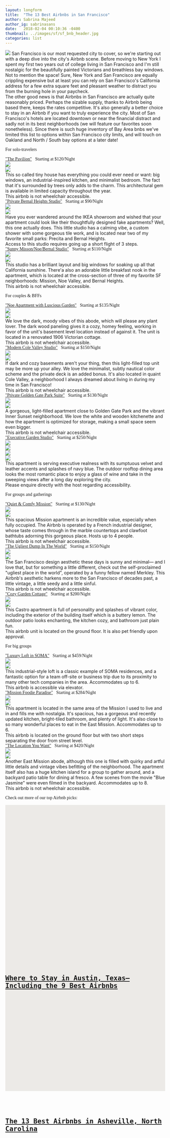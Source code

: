 ```yaml
---
layout: longform
title:  "The 13 Best Airbnbs in San Francisco"
author: Sabrina Majeed
author_ig: sabrinasans
date:   2018-02-04 00:10:36 -0400
thumbnail: ../images/sf/sf_bnb_header.jpg
categories: list
---
```


<p class="pb3" style="max-width: 650px; margin: auto;">
<img class="mt3-ns mt3 mb4-ns mb3" src="/images/sf/sf_bnb_header.jpg">
San Francisco is our most requested city to cover, so we're starting out with a deep dive into the city's Airbnb scene. Before moving to New York I spent my first two years out of college living in San Francisco and I'm still nostalgic for the beautifully painted Victorians and breathless bay windows. Not to mention the space! Sure, New York and San Francisco are equally crippling expensive but at least you can rely on San Francisco's California address for a few extra square feet and pleasant weather to distract you from the burning hole in your paycheck.</p>

<p class="pb4-ns pb3" style="max-width: 650px; margin: auto;">
The other good news is that Airbnbs in San Francisco are actually quite reasonably priced. Perhaps the sizable supply, thanks to Airbnb being based there, keeps the rates competitive. It's also generally a better choice to stay in an Airbnb if you want to truly experience the city. Most of San Francisco's hotels are located downtown or near the financial distract and sadly not in its best neighborhoods (we will feature our favorites soon nonetheless). Since there is such  huge inventory of Bay Area bnbs we've limited this list to options within San Francisco city limits, and will touch on Oakland and North / South bay options at a later date!</P>

<p class="tc f3 pt4 pb3 lh-title" style="font-family: 'Gilroy-ExtraBold'">For solo-travelers</p>

<p class="f4 pt3 pb3 lh-title" style="font-family: 'Gilroy-ExtraBold'; max-width: 650px; margin: auto;"><a href="https://www.airbnb.com/rooms/11924237" target="_blank" class="link underline-hover orange">"The Pavilion"</a><span class="f5 light-silver">&nbsp; &nbsp;Starting at $120/Night</span></p>

<div class="fl w-100 w-50-ns pr1-ns mb1 mb0-ns">
<img src="../images/sf/solo_pavilion_1.jpg">
</div>
<div class="fl w-100 w-50-ns pl1-ns mb3 mb3-ns">
<img src="../images/sf/solo_pavilion_2.jpg">
</div>

<p class="pb2" style="max-width: 650px; margin: auto;">
This so called tiny house has everything you could ever need or want: big windows, an industrial-inspired kitchen, and minimalist bedroom. The fact that it's surrounded by trees only adds to the charm. This architectural gem is available in limited capacity throughout the year.</p>

<p class="f6 i light-silver pb4" style="max-width: 650px; margin: auto;">This airbnb is not wheelchair accessible.</p>

<p class="f4 pt3 pb3 lh-title" style="font-family: 'Gilroy-ExtraBold'; max-width: 650px; margin: auto;"><a href="https://www.airbnb.com/rooms/14804950" target="_blank" class="link underline-hover orange">"Private Bernal Heights Studio"</a><span class="f5 light-silver">&nbsp; &nbsp;Starting at $90/Night</span></p>

<div class="fl w-100 w-50-ns pr1-ns mb1 mb0-ns">
<img src="../images/sf/solo_bernal_1.jpg">
</div>
<div class="fl w-100 w-50-ns pl1-ns mb3 mb3-ns">
<img src="../images/sf/solo_bernal_2.jpg">
</div>

<p class="pb2" id="anchor" style="max-width: 650px; margin: auto;">
Have you ever wandered around the IKEA showroom and wished that your apartment could look like their thoughtfully designed fake apartments? Well, this one actually does. This little studio has a calming vibe, a custom shower with some gorgeous tile work, and is located near two of my favorite small parks: Precita and Bernal Heights.</p>

<p class="f6 i light-silver pb4" style="max-width: 650px; margin: auto;">Access to this studio requires going up a short flight of 3 steps.</p>

<p class="f4 pt3 pb3 lh-title" style="font-family: 'Gilroy-ExtraBold'; max-width: 650px; margin: auto;"><a href="https://www.airbnb.com/rooms/16824774" target="_blank" class="link underline-hover orange">"Sunny Misson/Noe/Bernal Studio"</a><span class="f5 light-silver">&nbsp; &nbsp;Starting at $110/Night</span></p>

<div class="fl w-100 w-50-ns pr1-ns mb1 mb0-ns">
<img src="../images/sf/solo_mnb_1.jpg">
</div>
<div class="fl w-100 w-50-ns pl1-ns mb3 mb3-ns">
<img src="../images/sf/solo_mnb_2.jpg">
</div>

<p class="pb2" style="max-width: 650px; margin: auto;">
This studio has a brilliant layout and big windows for soaking up all that California sunshine. There'a also an adorable little breakfast nook in the apartment, which is located at the cross-section of three of my favorite SF neighborhoods: Mission, Noe Valley, and Bernal Heights.</p>

<p class="f6 i light-silver pb4" style="max-width: 650px; margin: auto;">This airbnb is not wheelchair accessible.</p>

<p class="tc f3 pt4 pb3 lh-title" style="font-family: 'Gilroy-ExtraBold'">For couples & BFFs</p>

<p class="f4 pt3 pb3 lh-title" style="font-family: 'Gilroy-ExtraBold'; max-width: 650px; margin: auto;"><a href="https://www.airbnb.com/rooms/14917006" target="_blank" class="link underline-hover orange">"Noe Apartment with Luscious Garden"</a><span class="f5 light-silver">&nbsp; &nbsp;Starting at $135/Night</span></p>

<div class="fl w-100 w-50-ns pr1-ns mb1 mb0-ns">
<img src="../images/sf/pair_plant_1.jpg">
</div>
<div class="fl w-100 w-50-ns pl1-ns mb3 mb3-ns">
<img src="../images/sf/pair_plant_2.jpg">
</div>

<p class="pb2" style="max-width: 650px; margin: auto;">
We love the dark, moody vibes of this abode, which will please any plant lover. The dark wood paneling gives it a cozy, homey feeling, working in favor of the unit's basement level location instead of against it. The unit is located in a renovated 1906 Victorian cottage.</p>

<p class="f6 i light-silver pb4" style="max-width: 650px; margin: auto;">This airbnb is not wheelchair accessible.</p>

<p class="f4 pt3 pb3 lh-title" style="font-family: 'Gilroy-ExtraBold'; max-width: 650px; margin: auto;"><a href="https://www.airbnb.com/rooms/8192881" target="_blank" class="link underline-hover orange">"Modern Cole Valley Studio"</a><span class="f5 light-silver">&nbsp; &nbsp;Starting at $150/Night</span></p>

<div class="fl w-100 w-50-ns pr1-ns mb1 mb0-ns">
<img src="../images/sf/pair_cole_1.jpg">
</div>
<div class="fl w-100 w-50-ns pl1-ns mb3 mb3-ns">
<img src="../images/sf/pair_cole_2.jpg">
</div>

<p class="pb2" style="max-width: 650px; margin: auto;">
If dark and cozy basements aren't your thing, then this light-filled top unit may be more up your alley. We love the minimalist, subtly nautical color scheme and the private deck is an added bonus. It's also located in quaint Cole Valley, a neighborhood I always dreamed about living in during my time in San Francisco!</p>

<p class="f6 i light-silver pb4" style="max-width: 650px; margin: auto;">This airbnb is not wheelchair accessible.</p>

<p class="f4 pt3 pb3 lh-title" style="font-family: 'Gilroy-ExtraBold'; max-width: 650px; margin: auto;"><a href="https://www.airbnb.com/rooms/14996188" target="_blank" class="link underline-hover orange">"Private Golden Gate Park Suite"</a><span class="f5 light-silver">&nbsp; &nbsp;Starting at $130/Night</span></p>

<div class="fl w-100 w-50-ns pr1-ns mb1 mb0-ns">
<img src="../images/sf/pair_gg_1.jpg">
</div>
<div class="fl w-100 w-50-ns pl1-ns mb3 mb3-ns">
<img src="../images/sf/pair_gg_2.jpg">
</div>

<p class="pb2" style="max-width: 650px; margin: auto;">
A gorgeous, light-filled apartment close to Golden Gate Park and the vibrant Inner Sunset neighborhood. We love the white and wooden kitchenette and how the apartment is optimized for storage, making a small space seem even bigger.</p>

<p class="f6 i light-silver pb4" style="max-width: 650px; margin: auto;">This airbnb is not wheelchair accessible.</p>

<p class="f4 pt3 pb3 lh-title" style="font-family: 'Gilroy-ExtraBold'; max-width: 650px; margin: auto;"><a href="https://www.airbnb.com/rooms/18359884" target="_blank" class="link underline-hover orange">"Executive Garden Studio"</a><span class="f5 light-silver">&nbsp; &nbsp;Starting at $250/Night</span></p>

<div class="fl w-50 w-25-ns pr1-ns mb1 mb0-ns">
<img src="../images/sf/pair_exec_1.jpg">
</div>
<div class="fl w-50 w-25-ns pr1-ns mb1 mb0-ns">
<img src="../images/sf/pair_exec_2.jpg">
</div>
<div class="fl w-50 w-25-ns pr1-ns mb1 mb0-ns">
<img src="../images/sf/pair_exec_3.jpg">
</div>
<div class="fl w-50 w-25-ns pl1-ns mb3 mb3-ns">
<img src="../images/sf/pair_exec_4.jpg">
</div>

<p class="pb2" style="max-width: 650px; margin: auto;">
This apartment is serving executive realness with its sumptuous velvet and leather accents and splashes of navy blue. The outdoor rooftop dining area looks the most romantic place to enjoy a glass of wine and take in the sweeping views after a long day exploring the city.</p>

<p class="f6 i light-silver pb4" style="max-width: 650px; margin: auto;">Please enquire directly with the host regarding accessibility.</p>

<p class="tc f3 pt4 pb3 lh-title" style="font-family: 'Gilroy-ExtraBold'">For groups and gatherings</p>

<p class="f4 pt3 pb3 lh-title" style="font-family: 'Gilroy-ExtraBold'; max-width: 650px; margin: auto;"><a href="https://www.airbnb.com/rooms/20077167" target="_blank" class="link underline-hover orange">"Quiet & Comfy Mission"</a><span class="f5 light-silver">&nbsp; &nbsp;Starting at $130/Night</span></p>

<div class="fl w-100 w-50-ns pr1-ns mb1 mb0-ns">
<img src="../images/sf/group_mission_1.jpg">
</div>
<div class="fl w-100 w-50-ns pl1-ns mb3 mb3-ns">
<img src="../images/sf/group_mission_2.jpg">
</div>

<p class="pb2" style="max-width: 650px; margin: auto;">
This spacious Mission apartment is an incredible value, especially when fully occupied. The Airbnb is operated by a French industrial designer, whose taste comes through in the marble countertops and clawfoot bathtubs adorning this gorgeous place. Hosts up to 4 people.</p>

<p class="f6 i light-silver pb4" style="max-width: 650px; margin: auto;">This airbnb is not wheelchair accessible.</p>

<p class="f4 pt3 pb3 lh-title" style="font-family: 'Gilroy-ExtraBold'; max-width: 650px; margin: auto;"><a href="https://www.airbnb.com/rooms/7845599" target="_blank" class="link underline-hover orange">"The Ugliest Dump In The World"</a><span class="f5 light-silver">&nbsp; &nbsp;Starting at $150/Night</span></p>

<div class="fl w-100 w-50-ns pr1-ns mb1 mb0-ns">
<img src="../images/sf/group_ugly_1.jpg">
</div>
<div class="fl w-100 w-50-ns pl1-ns mb3 mb3-ns">
<img src="../images/sf/group_ugly_2.jpg">
</div>

<p class="pb2" style="max-width: 650px; margin: auto;">
The San Francisco design aesthetic these days is sunny and minimal— and I love that, but for something a little different, check out the self-proclaimed "ugliest place in the world", operated by a funny fellow named Merkley. This Airbnb's aesthetic harkens more to the San Francisco of decades past, a little vintage, a little seedy and a little sinful.</p>

<p class="f6 i light-silver pb4" style="max-width: 650px; margin: auto;">This airbnb is not wheelchair accessible.</p>

<p class="f4 pt3 pb3 lh-title" style="font-family: 'Gilroy-ExtraBold'; max-width: 650px; margin: auto;"><a href="https://www.airbnb.com/rooms/2612741" target="_blank" class="link underline-hover orange">"Cozy Garden Cottage"</a><span class="f5 light-silver">&nbsp; &nbsp;Starting at $200/Night</span></p>

<div class="fl w-100 w-50-ns pr1-ns mb1 mb0-ns">
<img src="../images/sf/group_garden_1.jpg">
</div>
<div class="fl w-100 w-50-ns pl1-ns mb3 mb3-ns">
<img src="../images/sf/group_garden_2.jpg">
</div>

<p class="pb2" style="max-width: 650px; margin: auto;">
This Castro apartment is full of personality and splashes of vibrant color, including the exterior of the building itself which is a buttery lemon. The outdoor patio looks enchanting, the kitchen cozy, and bathroom just plain fun.</p>

<p class="f6 i light-silver pb4" style="max-width: 650px; margin: auto;">This airbnb unit is located on the ground floor. It is also pet friendly upon approval.</p>

<p class="tc f3 pt4 pb3 lh-title" style="font-family: 'Gilroy-ExtraBold'">For big groups</p>

<p class="f4 pt3 pb3 lh-title" style="font-family: 'Gilroy-ExtraBold'; max-width: 650px; margin: auto;"><a href="https://www.airbnb.com/rooms/14826774" target="_blank" class="link underline-hover orange">"Luxury Loft in SOMA"</a><span class="f5 light-silver">&nbsp; &nbsp;Starting at $459/Night</span></p>

<div class="fl w-100 w-50-ns pr1-ns mb1 mb0-ns">
<img src="../images/sf/bg_soma_1.jpg">
</div>
<div class="fl w-100 w-50-ns pl1-ns mb3 mb3-ns">
<img src="../images/sf/bg_soma_2.jpg">
</div>

<p class="pb2" style="max-width: 650px; margin: auto;">
This industrial-style loft is a classic example of SOMA residences, and a fantastic option for a team off-site or business trip due to its proximity to many other tech companies in the area. Accommodates up to 6.</p>

<p class="f6 i light-silver pb4" style="max-width: 650px; margin: auto;">This airbnb is accessible via elevator.</p>

<p class="f4 pt3 pb3 lh-title" style="font-family: 'Gilroy-ExtraBold'; max-width: 650px; margin: auto;"><a href="https://www.airbnb.com/rooms/6107359" target="_blank" class="link underline-hover orange">"Mission Foodie Paradise"</a><span class="f5 light-silver">&nbsp; &nbsp;Starting at $284/Night</span></p>

<div class="fl w-100 w-50-ns pr1-ns mb1 mb0-ns">
<img src="../images/sf/bg_mission_1.jpg">
</div>
<div class="fl w-100 w-50-ns pl1-ns mb3 mb3-ns">
<img src="../images/sf/bg_mission_2.jpg">
</div>

<p class="pb2" style="max-width: 650px; margin: auto;">
This apartment is located in the same area of the Mission I used to live and in and fills me with nostalgia. It's spacious, has a gorgeous and recently updated kitchen, bright-tiled bathroom, and plenty of light. It's also close to so many wonderful places to eat in the East Mission. Accommodates up to 6.</p>

<p class="f6 i light-silver pb4" style="max-width: 650px; margin: auto;">This airbnb is located on the ground floor but with two short steps separating the door from street level.</p>

<p class="f4 pt3 pb3 lh-title" style="font-family: 'Gilroy-ExtraBold'; max-width: 650px; margin: auto;"><a href="https://www.airbnb.com/rooms/20126616" target="_blank" class="link underline-hover orange">"The Location You Want"</a><span class="f5 light-silver">&nbsp; &nbsp;Starting at $420/Night</span></p>

<div class="fl w-100 w-50-ns pr1-ns mb1 mb0-ns">
<img src="../images/sf/bg_mission_3.jpg">
</div>
<div class="fl w-100 w-50-ns pl1-ns mb3 mb3-ns">
<img src="../images/sf/bg_mission_4.jpg">
</div>

<p class="pb2" style="max-width: 650px; margin: auto;">
Another East Mission abode, although this one is filled with quirky and artful little details and vintage vibes befitting of the neighborhood. The apartment itself also has a huge kitchen island for a group to gather around, and a backyard patio table for dining al fresco. A few scenes from the movie "Blue Jasmine" were even filmed in the backyard. Accommodates up to 8.</p>

<p class="f6 i light-silver pb4" style="max-width: 650px; margin: auto;">This airbnb is not wheelchair accessible.</p>

<p class="tc f3 pt4 pb3 lh-title" style="font-family: 'Gilroy-ExtraBold'">Check out more of our top Airbnb picks:</p>

<div class="fl w-100 w-50-ns pr2-ns mb3 mb0-ns">
  <a href="http://theinnbox.co/best-airbnbs-austin-texas/"><div class="relative" style="height: 450px; background-color:#ECEAE7;">
    <div class="bg-center cover" style="background-image: url('../images/austin/stay_header.jpg'); padding-bottom:100%; width:100%;"></div>
    <div class="absolute bottom-2 bg-white pv3 ph4 mh4">
      <h2 style="font-family: 'Inconsolata', monospace;" class="mb1">
      <a class="f5 lh-title post-link" href="http://theinnbox.co/best-airbnbs-austin-texas/">Where to Stay in Austin, Texas— Including the 9 Best Airbnbs</a>
      </h2>
    </div>
  </div>
</a>
</div>

<div class="fl w-100 w-50-ns pl2-ns mb1 mb0-ns">
  <a href="http://theinnbox.co/best-airbnbs-asheville-north-carolina/"><div class="relative" style="height: 450px; background-color:#ECEAE7;">
    <div class="bg-center cover" style="background-image: url('../images/asheville/asheville_header.jpg'); padding-bottom:100%; width:100%;"></div>
    <div class="absolute bottom-2 bg-white pv3 ph4 mh4">
      <h2 style="font-family: 'Inconsolata', monospace;" class="mb1">
      <a class="f5 lh-title post-link" href="http://theinnbox.co/best-airbnbs-asheville-north-carolina/">The 13 Best Airbnbs in Asheville, North Carolina</a>
      </h2>
    </div>
  </div>
</a>
</div>
